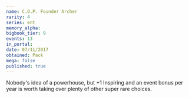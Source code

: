```yaml
---
name: C.O.P. Founder Archer
rarity: 4
series: ent
memory_alpha:
bigbook_tier: 9
events: 13
in_portal:
date: 07/11/2017
obtained: Pack
mega: false
published: true
---
```


Nobody's idea of a powerhouse, but +1 Inspiring and an event bonus per year is worth taking over plenty of other super rare choices.
